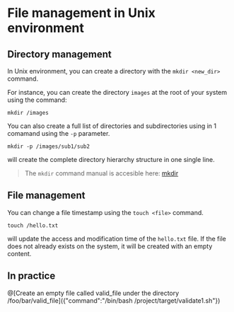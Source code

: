 # File management in Unix environment

## Directory management

In Unix environment, you can create a directory with the `mkdir <new_dir>` command.

For instance, you can create the directory `images` at the root of your system using the command:
```
mkdir /images
```

You can also create a full list of directories and subdirectories using in 1 comamand using the `-p` parameter.
```
mkdir -p /images/sub1/sub2
```
will create the complete directory hierarchy structure in one single line.

> The `mkdir` command manual is accesible here: [mkdir](http://man7.org/linux/man-pages/man1/mkdir.1.html)

## File management

You can change a file timestamp using the `touch <file>` command.
```
touch /hello.txt
```
will update the access and modification time of the `hello.txt` file. If the file does not already exists on the system, it will be created with an empty content.

## In practice
@[Create an empty file called valid_file under the directory /foo/bar/valid_file]({"command":"/bin/bash /project/target/validate1.sh"})

